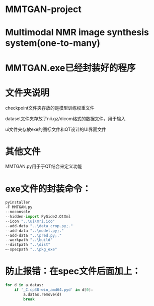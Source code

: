 # MMTGAN-project

# Multimodal NMR image synthesis system(one-to-many)

# MMTGAN.exe已经封装好的程序

# 文件夹说明
checkpoint文件夹存放的是模型训练权重文件

dataset文件夹存放了nii.gz/dicom格式的数据文件，用于输入

ui文件夹存放exe的图标文件和QT设计的UI界面文件

# 其他文件
MMTGAN.py用于于QT结合来定义功能


# exe文件的封装命令：
```python
pyinstaller 
-F MMTGAN.py 
--noconsole 
--hidden-import PySide2.QtXml  
--icon "..\ui\mri.ico"  
--add-data "..\data_crop.py;."  
--add-data "..\model.py;."  
--add-data "..\pred.py;."  
--workpath "..\build"  
--distpath "..\dist"  
–-specpath "..\pkg_exe"
```

# 防止报错：在spec文件后面加上：
```python
for d in a.datas:
    if '_C.cp38-win_amd64.pyd' in d[0]:
        a.datas.remove(d)
        break
```

